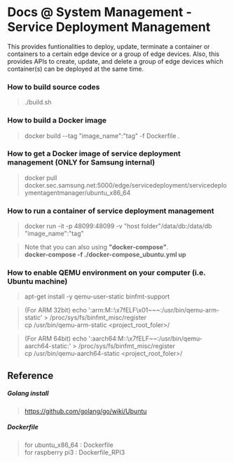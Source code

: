 Docs @ System Management - Service Deployment Management
=======================================

This provides funtionalities to deploy, update, terminate a container or containers to a certain edge device or a group of edge devices. Also, this provides APIs to create, update, and delete a group of edge devices which container(s) can be deployed at the same time.

### How to build source codes

> ./build.sh

### How to build a Docker image

> docker build --tag "image_name":"tag" -f Dockerfile .

### How to get a Docker image of service deployment management (ONLY for Samsung internal)

> docker pull docker.sec.samsung.net:5000/edge/servicedeployment/servicedeploymentagentmanager/ubuntu_x86_64

### How to run a container of service deployment management

> docker run -it -p 48099:48099 -v "host folder"/data/db:/data/db "image_name":"tag"

> Note that you can also using **"docker-compose"**. <br />
> **docker-compose -f ./docker-compose_ubuntu.yml up**

### How to enable QEMU environment on your computer (i.e. Ubuntu machine)

> apt-get install -y qemu-user-static binfmt-support

> (For ARM 32bit) echo ':arm:M::\x7fELF\x01~~~:/usr/bin/qemu-arm-static' > /proc/sys/fs/binfmt_misc/register <br />
> cp /usr/bin/qemu-arm-static <project_root_foler>/

> (For ARM 64bit) echo ':aarch64:M::\x7fELF~~:/usr/bin/qemu-aarch64-static:' > /proc/sys/fs/binfmt_misc/register <br />
> cp /usr/bin/qemu-aarch64-static <project_root_foler>/

## Reference

##### Golang install
> https://github.com/golang/go/wiki/Ubuntu

##### Dockerfile
> for ubuntu_x86_64 : Dockerfile <br />
> for raspberry pi3 : Dockerfile_RPI3 <br />

